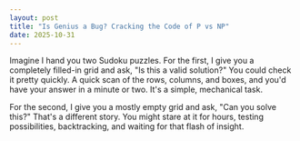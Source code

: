 ```yaml
---
layout: post
title: "Is Genius a Bug? Cracking the Code of P vs NP"
date: 2025-10-31
---
```


Imagine I hand you two Sudoku puzzles.
For the first, I give you a completely filled-in grid and ask, "Is this a valid solution?" You could check it pretty quickly. A quick scan of the rows, columns, and boxes, and you'd have your answer in a minute or two. It's a simple, mechanical task.

For the second, I give you a mostly empty grid and ask, "Can you solve this?" That's a different story. You might stare at it for hours, testing possibilities, backtracking, and waiting for that flash of insight.